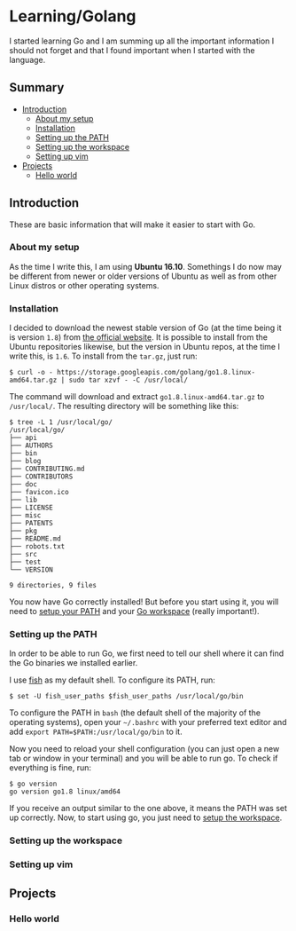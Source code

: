 # Learning/Golang

I started learning Go and I am summing up all the important information I should not forget and that I found important when I started with the language.

## Summary

- [Introduction](#introduction)
  - [About my setup](#about-my-setup)
  - [Installation](#installation)
  - [Setting up the PATH](#setting-up-the-path)
  - [Setting up the workspace](#setting-up-the-workspace)
  - [Setting up vim](#setting-up-vim)
- [Projects](#projects)
  - [Hello world](#hello-world)

## Introduction

These are basic information that will make it easier to start with Go.

### About my setup

As the time I write this, I am using **Ubuntu 16.10**. Somethings I do now may be different from newer or older versions of Ubuntu as well as from other Linux distros or other operating systems.

### Installation

I decided to download the newest stable version of Go (at the time being it is version `1.8`) from [the official website](https://golang.org/dl/).
It is possible to install from the Ubuntu repositories likewise, but the version in Ubuntu repos, at the time I write this, is `1.6`.
To install from the `tar.gz`, just run:

    $ curl -o - https://storage.googleapis.com/golang/go1.8.linux-amd64.tar.gz | sudo tar xzvf - -C /usr/local/

The command will download and extract `go1.8.linux-amd64.tar.gz` to `/usr/local/`. The resulting directory will be something like this:

    $ tree -L 1 /usr/local/go/
    /usr/local/go/
    ├── api
    ├── AUTHORS
    ├── bin
    ├── blog
    ├── CONTRIBUTING.md
    ├── CONTRIBUTORS
    ├── doc
    ├── favicon.ico
    ├── lib
    ├── LICENSE
    ├── misc
    ├── PATENTS
    ├── pkg
    ├── README.md
    ├── robots.txt
    ├── src
    ├── test
    └── VERSION

    9 directories, 9 files

You now have Go correctly installed! But before you start using it, you will need to [setup your PATH](#setting-up-the-path) and your [Go workspace](#setting-up-the-workspace) (really important!).

### Setting up the PATH

In order to be able to run Go, we first need to tell our shell where it can find the Go binaries we installed earlier.

I use [fish](http://fishshell.com/) as my default shell. To configure its PATH, run:

    $ set -U fish_user_paths $fish_user_paths /usr/local/go/bin

To configure the PATH in `bash` (the default shell of the majority of the operating systems), open your `~/.bashrc` with your preferred text editor and add `export PATH=$PATH:/usr/local/go/bin` to it.

Now you need to reload your shell configuration (you can just open a new tab or window in your terminal) and you will be able to run go. To check if everything is fine, run:

    $ go version
    go version go1.8 linux/amd64

If you receive an output similar to the one above, it means the PATH was set up correctly. Now, to start using go, you just need to [setup the workspace](#setting-up-the-workspace).

### Setting up the workspace

### Setting up vim

## Projects

### Hello world

